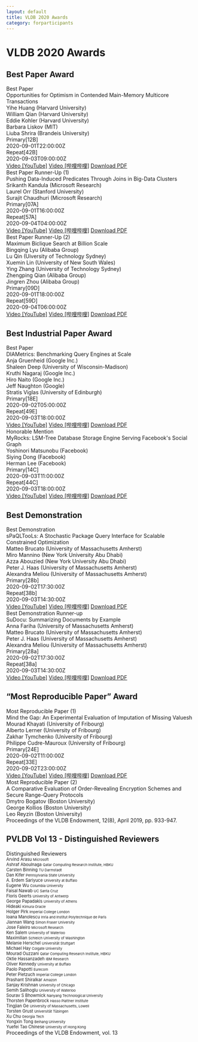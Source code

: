 ```yaml
---
layout: default
title: VLDB 2020 Awards
category: forparticipants
---
```


# VLDB 2020 Awards

## Best Paper Award

<div class="col-group">
    <div class="award col-12">
        <div class="header">Best Paper</div>
        <div class="title">Opportunities for Optimism in Contended Main-Memory Multicore Transactions</div>
        <div class="name">Yihe Huang (Harvard University)</div>
        <div class="name">William Qian (Harvard University)</div>
        <div class="name">Eddie Kohler (Harvard University)</div>
        <div class="name">Barbara Liskov (MIT)</div>
        <div class="name">Liuba Shrira (Brandeis University)</div>
        <div class="talk">
            <div class="col-group important-dates">
                <div class="col-2 id-head">Primary[12B]</div>
                <div class="col-10 id-col timeUTC">2020-09-01T22:00:00Z</div>
            </div>
            <div class="col-group important-dates">
                <div class="col-2 id-head">Repeat[42B]</div>
                <div class="col-10 id-col timeUTC">2020-09-03T09:00:00Z</div>
            </div>
        </div>
        <div class="footer">
        <a class="btn btn-video" href="//tokyo.vldb2020.org/?tg=paper&amp;go=video&amp;id=pid!12B-2" title="undefined">Video [YouTube]</a>
        <a class="btn btn-video2" href="//tokyo.vldb2020.org/?tg=paper&amp;go=video2&amp;id=pid!12B-2" title="undefined">Video [哔哩哔哩]</a>
        <a class="btn btn-paper" href="//tokyo.vldb2020.org/?tg=paper&amp;go=paper&amp;id=pid!12B-2" title="undefined">Download PDF</a>
        </div>
    </div>
</div>


<div class="col-group">
    <div class="award col-12">
        <div class="header">Best Paper Runner-Up (1)</div>
        <div class="title">Pushing Data-Induced Predicates Through Joins in Big-Data Clusters </div>
        <div class="name">Srikanth Kandula (Microsoft Research)</div>
        <div class="name">Laurel Orr (Stanford University)</div>
        <div class="name">Surajit Chaudhuri (Microsoft Research)</div>
        <div class="talk">
            <div class="col-group important-dates">
                <div class="col-2 id-head">Primary[07A]</div>
                <div class="col-10 id-col timeUTC">2020-09-01T16:00:00Z</div>
            </div>
            <div class="col-group important-dates">
                <div class="col-2 id-head">Repeat[57A]</div>
                <div class="col-10 id-col timeUTC">2020-09-04T04:00:00Z</div>
            </div>
        </div>
        <div class="footer">
        <a class="btn btn-video" href="//tokyo.vldb2020.org/?tg=paper&amp;go=video&amp;id=pid!07A-1">Video [YouTube]</a>
        <a class="btn btn-video2" href="//tokyo.vldb2020.org/?tg=paper&amp;go=video2&amp;id=pid!07A-1">Video [哔哩哔哩]</a>
        <a class="btn btn-paper" href="//tokyo.vldb2020.org/?tg=paper&amp;go=paper&amp;id=pid!07A-1">Download PDF</a>
        </div>
    </div>
</div>


<div class="col-group">
    <div class="award col-12">
        <div class="header">Best Paper Runner-Up (2)</div>
        <div class="title">Maximum Biclique Search at Billion Scale</div>
        <div class="name">Bingqing Lyu (Alibaba Group)</div>
        <div class="name">Lu Qin (Uiversity of Technology Sydney)</div>
        <div class="name">Xuemin Lin (University of New South Wales)</div>
        <div class="name">Ying Zhang (University of Technology Sydney)</div>
        <div class="name">Zhengping Qian (Alibaba Group)</div>
        <div class="name">Jingren Zhou (Alibaba Group)</div>
        <div class="talk">
            <div class="col-group important-dates">
                <div class="col-2 id-head">Primary[09D]</div>
                <div class="col-10 id-col timeUTC">2020-09-01T18:00:00Z</div>
            </div>
            <div class="col-group important-dates">
                <div class="col-2 id-head">Repeat[59D]</div>
                <div class="col-10 id-col timeUTC">2020-09-04T06:00:00Z</div>
            </div>
        </div>
        <div class="footer">
        <a class="btn btn-video" href="//tokyo.vldb2020.org/?tg=paper&amp;go=video&amp;id=pid!09D-3">Video [YouTube]</a>
        <a class="btn btn-video2" href="//tokyo.vldb2020.org/?tg=paper&amp;go=video2&amp;id=pid!09D-3">Video [哔哩哔哩]</a>
        <a class="btn btn-paper" href="//tokyo.vldb2020.org/?tg=paper&amp;go=paper&amp;id=pid!09D-3">Download PDF</a>
        </div>
    </div>
</div>


## Best Industrial Paper Award

<div class="col-group">
    <div class="award col-12">
        <div class="header">Best Paper</div>
        <div class="title">DIAMetrics: Benchmarking Query Engines at Scale</div>
        <div class="name">Anja Gruenheid (Google Inc.)</div>
        <div class="name">Shaleen Deep (University of Wisconsin-Madison)</div>
        <div class="name">Kruthi Nagaraj (Google Inc.)</div>
        <div class="name">Hiro Naito (Google Inc.)</div>
        <div class="name">Jeff Naughton (Google)</div>
        <div class="name">Stratis Viglas (University of Edinburgh)</div>
        <div class="talk">
            <div class="col-group important-dates">
                <div class="col-2 id-head">Primary[18E]</div>
                <div class="col-10 id-col timeUTC">2020-09-02T05:00:00Z</div>
            </div>
            <div class="col-group important-dates">
                <div class="col-2 id-head">Repeat[49E]</div>
                <div class="col-10 id-col timeUTC">2020-09-03T18:00:00Z</div>
            </div>
        </div>
        <div class="footer">
        <a class="btn btn-video" href="//tokyo.vldb2020.org/?tg=paper&amp;go=video&amp;id=pid!18E-3">Video [YouTube]</a>
        <a class="btn btn-video2" href="//tokyo.vldb2020.org/?tg=paper&amp;go=video2&amp;id=pid!18E-3">Video [哔哩哔哩]</a>
        <a class="btn btn-paper" href="//tokyo.vldb2020.org/?tg=paper&amp;go=paper&amp;id=pid!18E-3">Download PDF</a>
        </div>
    </div>
</div>


<div class="col-group">
    <div class="award col-12">
        <div class="header">Honorable Mention</div>
        <div class="title">MyRocks: LSM-Tree Database Storage Engine Serving
Facebook's Social Graph</div>
        <div class="name">Yoshinori Matsunobu (Facebook)</div>
        <div class="name">Siying Dong (Facebook)</div>
        <div class="name">Herman Lee (Facebook)</div>
        <div class="talk">
            <div class="col-group important-dates">
                <div class="col-2 id-head">Primary[14C]</div>
                <div class="col-10 id-col timeUTC">2020-09-03T11:00:00Z</div>
            </div>
            <div class="col-group important-dates">
                <div class="col-2 id-head">Repeat[44C]</div>
                <div class="col-10 id-col timeUTC">2020-09-03T18:00:00Z</div>
            </div>
        </div>
        <div class="footer">
        <a class="btn btn-video" href="//tokyo.vldb2020.org/?tg=paper&amp;go=video&amp;id=pid!14C-1">Video [YouTube]</a>
        <a class="btn btn-video2" href="//tokyo.vldb2020.org/?tg=paper&amp;go=video2&amp;id=pid!14C-1">Video [哔哩哔哩]</a>
        <a class="btn btn-paper" href="//tokyo.vldb2020.org/?tg=paper&amp;go=paper&amp;id=pid!14C-1">Download PDF</a>
        </div>
    </div>
</div>

## Best Demonstration

<div class="col-group">
    <div class="award col-12">
        <div class="header">Best Demonstration</div>
        <div class="title">sPaQLTooLs: A Stochastic Package Query Interface for Scalable Constrained Optimization</div>
        <div class="name">Matteo Brucato (University of Massachusetts Amherst)</div>
        <div class="name">Miro Mannino (New York University Abu Dhabi)</div>
        <div class="name">Azza Abouzied (New York University Abu Dhabi)</div>
        <div class="name">Peter J. Haas (University of Massachusetts Amherst)</div>
        <div class="name">Alexandra Meliou (University of Massachusetts Amherst)</div>
        <div class="talk">
            <div class="col-group important-dates">
                <div class="col-2 id-head">Primary[28b]</div>
                <div class="col-10 id-col timeUTC">2020-09-02T17:30:00Z</div>
            </div>
            <div class="col-group important-dates">
                <div class="col-2 id-head">Repeat[38b]</div>
                <div class="col-10 id-col timeUTC">2020-09-03T14:30:00Z</div>
            </div>
        </div>
        <div class="footer">
        <a class="btn btn-video" href="//tokyo.vldb2020.org/?tg=paper&amp;go=video&amp;id=pid!28b-4" title="undefined">Video [YouTube]</a>
        <a class="btn btn-video2" href="//tokyo.vldb2020.org/?tg=paper&amp;go=video2&amp;id=pid!28b-4" title="undefined">Video [哔哩哔哩]</a>
        <a class="btn btn-paper" href="//tokyo.vldb2020.org/?tg=paper&amp;go=paper&amp;id=pid!28b-4" title="undefined">Download PDF</a>
        </div>
    </div>
</div>

<div class="col-group">
    <div class="award col-12">
        <div class="header">Best Demonstration Runner-up</div>
        <div class="title">SuDocu: Summarizing Documents by Example</div>
        <div class="name">Anna Fariha (University of Massachusetts Amherst)</div>
        <div class="name">Matteo Brucato (University of Massachusetts Amherst)</div>
        <div class="name">Peter J. Haas (University of Massachusetts Amherst)</div>
        <div class="name">Alexandra Meliou (University of Massachusetts Amherst)</div>
        <div class="talk">
            <div class="col-group important-dates">
                <div class="col-2 id-head">Primary[28a]</div>
                <div class="col-10 id-col timeUTC">2020-09-02T17:30:00Z</div>
            </div>
            <div class="col-group important-dates">
                <div class="col-2 id-head">Repeat[38a]</div>
                <div class="col-10 id-col timeUTC">2020-09-03T14:30:00Z</div>
            </div>
        </div>
        <div class="footer">
        <a class="btn btn-video" href="//tokyo.vldb2020.org/?tg=paper&amp;go=video&amp;id=pid!28a-2" title="undefined">Video [YouTube]</a>
        <a class="btn btn-video2" href="//tokyo.vldb2020.org/?tg=paper&amp;go=video2&amp;id=pid!28a-2" title="undefined">Video [哔哩哔哩]</a>
        <a class="btn btn-paper" href="//tokyo.vldb2020.org/?tg=paper&amp;go=paper&amp;id=pid!28a-2" title="undefined">Download PDF</a>
        </div>
    </div>
</div>


## “Most Reproducible Paper” Award

<div class="col-group">
    <div class="award col-12">
        <div class="header">Most Reproducible Paper (1)</div>
        <div class="title">Mind the Gap: An Experimental Evaluation of Imputation of Missing Valuesh</div>
        <div class="name">Mourad Khayati (University of Fribourg)</div>
        <div class="name">Alberto Lerner (University of Fribourg)</div>
        <div class="name">Zakhar Tymchenko (University of Fribourg)</div>
        <div class="name">Philippe Cudre-Mauroux (University of Fribourg)</div>
        <div class="talk">
            <div class="col-group important-dates">
                <div class="col-2 id-head">Primary[24E]</div>
                <div class="col-10 id-col timeUTC">2020-09-02T11:00:00Z</div>
            </div>
            <div class="col-group important-dates">
                <div class="col-2 id-head">Repeat[33E]</div>
                <div class="col-10 id-col timeUTC">2020-09-02T23:00:00Z</div>
            </div>
        </div>
        <div class="footer">
        <a class="btn btn-video" href="//tokyo.vldb2020.org/?tg=paper&amp;go=video&amp;id=pid!24E-2">Video [YouTube]</a>
        <a class="btn btn-video2" href="//tokyo.vldb2020.org/?tg=paper&amp;go=video2&amp;id=pid!24E-2">Video [哔哩哔哩]</a>
        <a class="btn btn-paper" href="//tokyo.vldb2020.org/?tg=paper&amp;go=paper&amp;id=pid!24E-2">Download PDF</a>
        </div>
    </div>
</div>

<div class="col-group">
    <div class="award col-12">
        <div class="header">Most Reproducible Paper (2)</div>
        <div class="title">A Comparative Evaluation of Order-Revealing Encryption Schemes and Secure Range-Query Protocols</div>
        <div class="name">Dmytro Bogatov (Boston University)</div>
        <div class="name">George Kollios (Boston University)</div>
        <div class="name">Leo Reyzin (Boston University)</div>
        <div class="footer"><a class="icon" href="http://www.vldb.org/pvldb/vol12/p933-bogatov.pdf"><i class="fas fa-file-download"></i></a><large>Proceedings of the VLDB Endowment, 12(8), April 2019, pp. 933-947. </large></div>
    </div>
</div>

## PVLDB Vol 13 - Distinguished Reviewers

<div class="col-group">
    <div class="award col-12">
        <div class="header">Distinguished Reviewers</div>
        <div class="col-group name">
            <div class="col-6" style="font-size:0.8em;">
                <div>
                    Arvind Arasu <small>Microsoft</small>
                </div>
                <div>Ashraf Aboulnaga <small>Qatar Computing Research Institute, HBKU</small></div>
                <div>Carsten Binning <small>TU Darmstadt</small></div>
                <div>Dan Kifer <small>Pennsylvania State University</small></div>
                <div>A. Erdem Sariyuce <small>University at Buffalo</small></div>
                <div>Eugene Wu <small>Columbia University</small></div>
                <div>Faisal Nawab <small>UC Santa Cruz</small></div>
                <div>Floris Geerts <small>University of Antwerp</small></div>
                <div>George Papadakis <small>University of Athens</small></div>
                <div>Hideaki <small>Kimura Oracle</small></div>
                <div>Holger Pirk <small>Imperial College London</small></div>
                <div>Ioana Manolescu <small>Inria and Institut Polytechnique de Paris</small></div>
                <div>Jiannan Wang <small>Simon Fraser University</small></div>
                <div>Jose Faleiro <small>Microsoft Research</small></div>
                <div>Ken Salem <small>University of Waterloo</small></div>
                <div>Maximilian <small>Schleich University of Washington</small></div>
                <div>Melanie Herschel <small>Universität Stuttgart</small></div>
            </div>
            <div class="col-6" style="font-size:0.8em;">
                <div>Michael Hay <small>Colgate University</small></div>
                <div>Mourad Ouzzani <small>Qatar Computing Research Institute, HBKU</small></div>
                <div>Oktie Hassanzadeh <small>IBM Research</small></div>
                <div>Oliver Kennedy <small>University at Buffalo</small></div>
                <div>Paolo Papotti <small>Eurecom</small></div>
                <div>Peter Pietzuch <small>Imperial College London</small></div>
                <div>Prashant Shiralkar <small>Amazon</small></div>
                <div>Sanjay Krishnan <small>University of Chicago</small></div>
                <div>Semih Salihoglu <small>University of Waterloo</small></div>
                <div>Sourav S Bhowmick <small>Nanyang Technological University</small></div>
                <div>Thorsten Papenbrock <small>Hasso Plattner Institute</small></div>
                <div>Tingjian Ge <small>University of Massachusetts, Lowell</small></div>
                <div>Torsten Grust <small>Universität Tübingen</small></div>
                <div>Xu Chu <small>Georgia Tech</small></div>
                <div>Yongxin Tong <small>Beihang University</small></div>
                <div>Yuefei Tao Chinese <small>University of Hong Kong</small></div>
            </div>
        </div>
        <div class="footer"><a class="icon" href="http://vldb.org/pvldb/vol13.html"><i class="fas fa-file-download"></i></a><large>Proceedings of the VLDB Endowment, vol. 13</large></div>
    </div>
</div>
